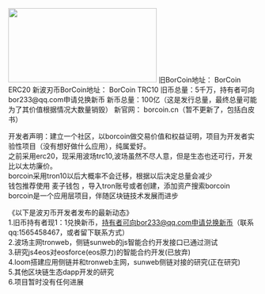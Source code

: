 <img style="width: 300px;height: 150px;" src="http://file.bor233.cn/%E5%BC%80%E5%8F%91%E8%80%85%E5%9B%BE.jpg"/>
旧BorCoin地址： BorCoin ERC20  
新波刃币BorCoin地址： BorCoin TRC10  
旧币总量：5千万，持有者可向bor233@qq.com申请兑换新币  
新币总量：100亿（这是发行总量，最终总量可能为了其价值根据情况大数量销毁）  
新官网： borcoin.cn（暂不更新了，包括白皮书）  

开发者声明：建立一个社区，以borcoin做交易价值和权益证明，项目为开发者实验性项目（没有想好做什么应用），纯属爱好。  
之前采用erc20，现采用波场trc10,波场虽然不尽人意，但是生态也还可行，开发比以太坊廉价。  
borcoin采用tron10以后大概率不会迁移，根据以后决定总量会减少  
钱包推荐使用 麦子钱包 ，导入tron账号或者创建，添加资产搜索borcoin  
borcoin是一个应用层项目，伴随区块链技术发展而进步  


《以下是波刃币开发者发布的最新动态》  
1.旧币持有者现1：1兑换新币，持有者可向bor233@qq.com申请兑换新币（联系qq:1565458467，或者留下联系方式）  
2.波场主网tronweb，侧链sunweb的js智能合约开发接口已通过测试  
3.研究js4eos对eosforce(eos原力)的智能合约开发(已放弃)  
4.loom搭建应用侧链并和tronweb主网，sunweb侧链对接的研究(正在研究)  
5.其他区块链生态dapp开发的研究  
6.项目暂时没有任何进展  

